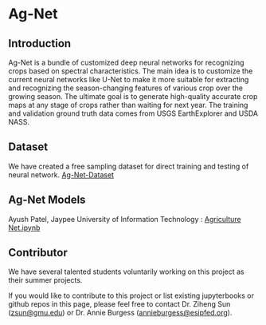 
# Ag-Net

## Introduction

Ag-Net is a bundle of customized deep neural networks for recognizing crops based on spectral characteristics. The main idea is to customize the current neural networks like U-Net to make it more suitable for extracting and recognizing the season-changing features of various crop over the growing season. The ultimate goal is to generate high-quality accurate crop maps at any stage of crops rather than waiting for next year. The training and validation ground truth data comes from USGS EarthExplorer and USDA NASS. 

## Dataset

We have created a free sampling dataset for direct training and testing of neural network. [Ag-Net-Dataset](https://github.com/ZihengSun/Ag-Net-Dataset)

## Ag-Net Models

Ayush Patel, Jaypee University of Information Technology : [Agriculture Net.ipynb](https://github.com/1998at/AgricultureNet/blob/master/Agriculture%20Net.ipynb)

## Contributor

We have several talented students voluntarily working on this project as their summer projects. 

If you would like to contribute to this project or list existing jupyterbooks or github repos in this page, please feel free to contact Dr. Ziheng Sun (zsun@gmu.edu) or Dr. Annie Burgess (annieburgess@esipfed.org). 

